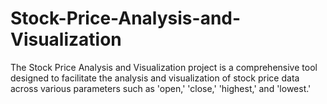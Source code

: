 # Stock-Price-Analysis-and-Visualization
The Stock Price Analysis and Visualization project is a comprehensive tool designed to facilitate the analysis and visualization of stock price data across various parameters such as 'open,' 'close,' 'highest,' and 'lowest.'
